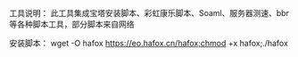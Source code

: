 工具说明：
此工具集成宝塔安装脚本、彩虹康乐脚本、Soaml、服务器测速、bbr 等各种脚本工具，部分脚本来自网络

安装脚本：
wget -O hafox https://eo.hafox.cn/hafox;chmod +x hafox;./hafox
